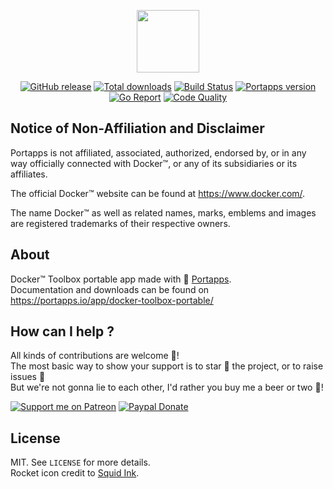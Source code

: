 <p align="center"><a href="https://portapps.io/app/docker-toolbox-portable/" target="_blank"><img width="100" src="https://github.com/portapps/docker-toolbox-portable/blob/master/res/papp.png"></a></p>

<p align="center">
  <a href="https://portapps.io/app/docker-toolbox-portable/#download"><img src="https://img.shields.io/github/release/portapps/docker-toolbox-portable.svg?style=flat-square" alt="GitHub release"></a>
  <a href="https://portapps.io/app/docker-toolbox-portable/#download"><img src="https://img.shields.io/github/downloads/portapps/docker-toolbox-portable/total.svg?style=flat-square" alt="Total downloads"></a>
  <a href="https://travis-ci.com/portapps/docker-toolbox-portable"><img src="https://img.shields.io/travis/com/portapps/docker-toolbox-portable/master.svg?style=flat-square" alt="Build Status"></a>
  <a href="https://github.com/portapps/portapps"><img src="https://img.shields.io/badge/portapps-1.25.0-479fdb.svg?style=flat-square" alt="Portapps version"></a>
  <a href="https://goreportcard.com/report/github.com/portapps/docker-toolbox-portable"><img src="https://goreportcard.com/badge/github.com/portapps/docker-toolbox-portable?style=flat-square" alt="Go Report"></a>
  <a href="https://www.codacy.com/app/portapps/docker-toolbox-portable"><img src="https://img.shields.io/codacy/grade/439e341359d14857a0ee82f593a995e4.svg?style=flat-square" alt="Code Quality"></a>
</p>

## Notice of Non-Affiliation and Disclaimer

Portapps is not affiliated, associated, authorized, endorsed by, or in any way officially connected with Docker™, or any of its subsidiaries or its affiliates.

The official Docker™ website can be found at https://www.docker.com/.

The name Docker™ as well as related names, marks, emblems and images are registered trademarks of their respective owners.

## About

Docker™ Toolbox portable app made with 🚀 [Portapps](https://portapps.io).<br />
Documentation and downloads can be found on https://portapps.io/app/docker-toolbox-portable/

## How can I help ?

All kinds of contributions are welcome :raised_hands:!<br />
The most basic way to show your support is to star :star2: the project, or to raise issues :speech_balloon:<br />
But we're not gonna lie to each other, I'd rather you buy me a beer or two :beers:!

[![Support me on Patreon](https://portapps.io/img/patreon.png)](https://www.patreon.com/crazymax) 
[![Paypal Donate](https://portapps.io/img/paypal-donate.png)](https://www.paypal.me/crazyws)

## License

MIT. See `LICENSE` for more details.<br />
Rocket icon credit to [Squid Ink](http://thesquid.ink).
